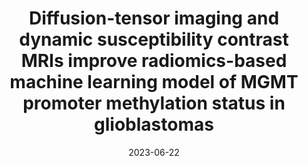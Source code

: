 ---
title: "Diffusion-tensor imaging and dynamic susceptibility contrast MRIs improve radiomics-based machine learning model of MGMT promoter methylation status in glioblastomas"
collection: publications
permalink: /publication/2023-06-22-DTI-DSC
date: 2023-06-22
venue: 'Biomedical Signal Processing and Control'
paperurl: 'https://doi.org/10.1016/j.bspc.2023.105122'
citation: 'Minh T.N.T., Le V.H., & <b>Le N.Q.K.</b>. (2023). Diffusion-tensor imaging and dynamic susceptibility contrast MRIs improve radiomics-based machine learning model of MGMT promoter methylation status in glioblastomas. <i>Biomedical Signal Processing and Control</i>, 86, Part A, 105122.'
---